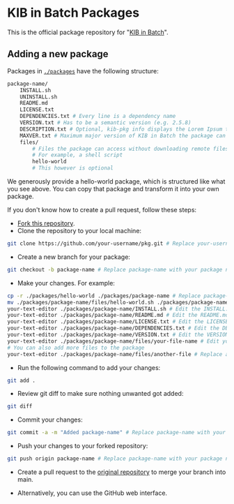 # KIB in Batch Packages

This is the official package repository for "[KIB in Batch](https://github.com/KIB-in-Batch/kali-in-batch)".

## Adding a new package

Packages in [`./packages`](./packages) have the following structure:

```bash
package-name/
    INSTALL.sh
    UNINSTALL.sh
    README.md
    LICENSE.txt
    DEPENDENCIES.txt # Every line is a dependency name
    VERSION.txt # Has to be a semantic version (e.g. 2.5.8)
    DESCRIPTION.txt # Optional, kib-pkg info displays the Lorem Ipsum text if not provided
    MAXVER.txt # Maximum major version of KIB in Batch the package can be installed on (e.g. 9)
    files/
        # Files the package can access without downloading remote files go here
        # For example, a shell script
        hello-world
        # This however is optional
```

We generously provide a hello-world package, which is structured like what you see above. You can copy that package and transform it into your own package.

If you don't know how to create a pull request, follow these steps:

* [Fork this repository](https://github.com/KIB-in-Batch/pkg/fork).
* Clone the repository to your local machine:

```bash
git clone https://github.com/your-username/pkg.git # Replace your-username with your username
```

* Create a new branch for your package:

```bash
git checkout -b package-name # Replace package-name with your package name
```

* Make your changes. For example:

```bash
cp -r ./packages/hello-world ./packages/package-name # Replace package-name with your package name
mv ./packages/package-name/files/hello-world.sh ./packages/package-name/files/your-file-name # Replace your-file-name with your file name
your-text-editor ./packages/package-name/INSTALL.sh # Edit the INSTALL.sh file (replace your-text-editor with your text editor)
your-text-editor ./packages/package-name/README.md # Edit the README.md file (replace your-text-editor with your text editor)
your-text-editor ./packages/package-name/LICENSE.txt # Edit the LICENSE.txt file (replace your-text-editor with your text editor)
your-text-editor ./packages/package-name/DEPENDENCIES.txt # Edit the DEPENDENCIES.txt file (replace your-text-editor with your text editor)
your-text-editor ./packages/package-name/VERSION.txt # Edit the VERSION.txt file (replace your-text-editor with your text editor)
your-text-editor ./packages/package-name/files/your-file-name # Edit your file (replace your-text-editor with your text editor)
# You can also add more files to the package
your-text-editor ./packages/package-name/files/another-file # Replace another-file with your file name (replace your-text-editor with your text editor)
```

* Run the following command to add your changes:

```bash
git add .
```

* Review git diff to make sure nothing unwanted got added:

```bash
git diff
```

* Commit your changes:

```bash
git commit -a -m "Added package-name" # Replace package-name with your package name
```

* Push your changes to your forked repository:

```bash
git push origin package-name # Replace package-name with your package name
```

* Create a pull request to the [original repository](https://github.com/KIB-in-Batch/pkg) to merge your branch into main.

* Alternatively, you can use the GitHub web interface.

